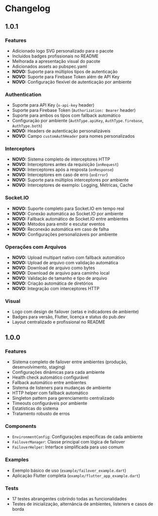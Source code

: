 # Changelog

## 1.0.1

### Features
- Adicionado logo SVG personalizado para o pacote
- Incluídos badges profissionais no README
- Melhorada a apresentação visual do pacote
- Adicionados assets ao pubspec.yaml
- **NOVO:** Suporte para múltiplos tipos de autenticação
- **NOVO:** Suporte para Firebase Token além de API Key
- **NOVO:** Configuração flexível de autenticação por ambiente

### Authentication
- Suporte para API Key (`x-api-key` header)
- Suporte para Firebase Token (`Authorization: Bearer` header)
- Suporte para ambos os tipos com fallback automático
- Configuração por ambiente (`AuthType.apiKey`, `AuthType.firebase`, `AuthType.both`)
- **NOVO:** Headers de autenticação personalizáveis
- **NOVO:** Campo `customAuthHeader` para nomes personalizados

### Interceptors
- **NOVO:** Sistema completo de interceptores HTTP
- **NOVO:** Interceptores antes da requisição (`onRequest`)
- **NOVO:** Interceptores após a resposta (`onResponse`)
- **NOVO:** Interceptores em caso de erro (`onError`)
- **NOVO:** Suporte para múltiplos interceptores por ambiente
- **NOVO:** Interceptores de exemplo: Logging, Métricas, Cache

### Socket.IO
- **NOVO:** Suporte completo para Socket.IO em tempo real
- **NOVO:** Conexão automática ao Socket.IO por ambiente
- **NOVO:** Fallback automático de Socket.IO entre ambientes
- **NOVO:** Métodos para emitir e escutar eventos
- **NOVO:** Reconexão automática em caso de falha
- **NOVO:** Configurações personalizáveis por ambiente

### Operações com Arquivos
- **NOVO:** Upload multipart nativo com fallback automático
- **NOVO:** Upload de arquivo com validação automática
- **NOVO:** Download de arquivo como bytes
- **NOVO:** Download de arquivo para caminho local
- **NOVO:** Validação de tamanho e tipo de arquivo
- **NOVO:** Criação automática de diretórios
- **NOVO:** Integração com interceptores HTTP

### Visual
- Logo com design de failover (setas e indicadores de ambiente)
- Badges para versão, Flutter, licença e status do pub.dev
- Layout centralizado e profissional no README

## 1.0.0

### Features
- Sistema completo de failover entre ambientes (produção, desenvolvimento, staging)
- Configurações dinâmicas para cada ambiente
- Health check automático configurável
- Fallback automático entre ambientes
- Sistema de listeners para mudanças de ambiente
- HTTP helper com fallback automático
- Singleton pattern para gerenciamento centralizado
- Timeouts configuráveis por ambiente
- Estatísticas do sistema
- Tratamento robusto de erros

### Components
- `EnvironmentConfig`: Configurações específicas de cada ambiente
- `FailoverManager`: Classe principal com lógica de failover
- `FailoverHelper`: Interface simplificada para uso comum

### Examples
- Exemplo básico de uso (`example/failover_example.dart`)
- Aplicação Flutter completa (`example/flutter_app_example.dart`)

### Tests
- 17 testes abrangentes cobrindo todas as funcionalidades
- Testes de inicialização, alternância de ambientes, listeners e casos de borda
